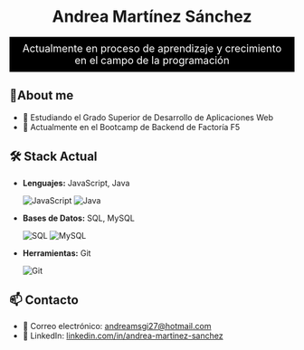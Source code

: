 

<!-- Sección de presentación con fondo oscuro -->
<div align="center">
  <h1><strong>Andrea Martínez Sánchez</strong></h1>
  <p style="background-color:black; font-size: 18px; color:white; background-color:black; padding:10px; text-align:center;">
    Actualmente en proceso de aprendizaje y crecimiento en el campo de la programación
  </p>
</div>


## 👤About me
- 📖 Estudiando el Grado Superior de Desarrollo de Aplicaciones Web
- 🔭 Actualmente en el Bootcamp de Backend de Factoría F5


## 🛠️ Stack Actual
- **Lenguajes:** JavaScript, Java
  
  ![JavaScript](https://img.shields.io/badge/JavaScript-F7DF1E?style=for-the-badge&logo=javascript&logoColor=black)
  ![Java](https://img.shields.io/badge/Java-007396?style=for-the-badge&logo=java&logoColor=white)
  
- **Bases de Datos:** SQL, MySQL
  
  ![SQL](https://img.shields.io/badge/SQL-003B57?style=for-the-badge&logo=postgresql&logoColor=white)
  ![MySQL](https://img.shields.io/badge/MySQL-4479A1?style=for-the-badge&logo=mysql&logoColor=white)

- **Herramientas:** Git
  
  ![Git](https://img.shields.io/badge/Git-F05032?style=for-the-badge&logo=git&logoColor=white)


## 📫 Contacto
- 📧 Correo electrónico: [andreamsgi27@hotmail.com](mailto:andreamsgi27@hotmail.com)
- 💼 LinkedIn: [linkedin.com/in/andrea-martinez-sanchez](https://linkedin.com/in/andrea-martinez-sanchez)
